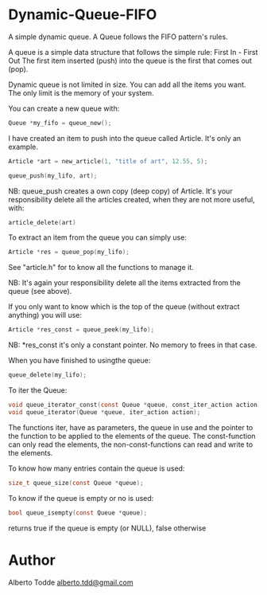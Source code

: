 # Dynamic-Queue-FIFO

A simple dynamic queue. A Queue follows the FIFO pattern's rules.

A queue is a simple data structure that follows the simple rule: First In - First Out
The first item inserted (push) into the queue is the first that comes out (pop).

Dynamic queue is not limited in size. You can add all the items you want. The only limit is the memory of your system.

You can create a new queue with:
```C
Queue *my_fifo = queue_new();
```

I have created an item to push into the queue called Article. It's only an example.
```C
Article *art = new_article(1, "title of art", 12.55, 5);

queue_push(my_lifo, art);
```
NB: queue_push creates a own copy (deep copy) of Article. It's your responsibility delete all the articles created,
when they are not more useful, with:
```C
article_delete(art)
```

To extract an item from the queue you can simply use:
```C
Article *res = queue_pop(my_lifo);
```
See "article.h" for to know all the functions to manage it.

NB: It's again your responsibility delete all the items extracted from the queue (see above).

If you only want to know which is the top of the queue (without extract anything) you will use:
```C
Article *res_const = queue_peek(my_lifo);
```

NB: *res_const it's only a constant pointer. No memory to frees in that case.

When you have finished to usingthe queue:
```C
queue_delete(my_lifo);
````

To iter the Queue:
```C
void queue_iterator_const(const Queue *queue, const_iter_action action);
void queue_iterator(Queue *queue, iter_action action);
```
The functions iter, have as parameters, the queue in use and the pointer to the function to be applied to the elements of the queue. 
The const-function can only read the elements, the non-const-functions can read and write to the elements.


To know how many entries contain the queue is used:
```C
size_t queue_size(const Queue *queue);
```

To know if the queue is empty or no is used:
```C
bool queue_isempty(const Queue *queue);
```
returns true if the queue is empty (or NULL), false otherwise


Author
======

Alberto Todde <alberto.tdd@gmail.com>
